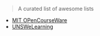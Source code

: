 > A curated list of awesome lists
- [MIT OPenCourseWare](http://ocw.mit.edu/courses/electrical-engineering-and-computer-science/6-006-introduction-to-algorithms-fall-2011/index.htm)
- [UNSWeLearning](https://www.youtube.com/watch?v=RpRRUQFbePU&list=PLE621E25B3BF8B9D1)
